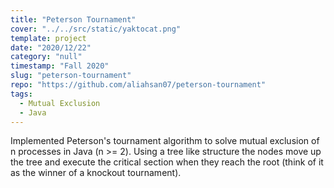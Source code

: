 ```yaml
---
title: "Peterson Tournament"
cover: "../../src/static/yaktocat.png"
template: project
date: "2020/12/22"
category: "null"
timestamp: "Fall 2020"
slug: "peterson-tournament"
repo: "https://github.com/aliahsan07/peterson-tournament"
tags:
  - Mutual Exclusion
  - Java
---
```


Implemented Peterson's tournament algorithm to solve mutual exclusion of n processes in Java (n >= 2). Using a tree like structure the nodes move up the tree and execute the critical section when they reach the root (think of it as the winner of a knockout tournament). 



